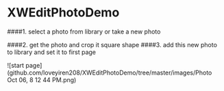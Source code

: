 XWEditPhotoDemo
===============

####1. select a photo from library or take a new photo 


####2. get the photo and crop it square shape 
####3. add this new photo to library and set it to first page


![start page](github.com/loveyiren208/XWEditPhotoDemo/tree/master/images/Photo Oct 06, 8 12 44 PM.png)


